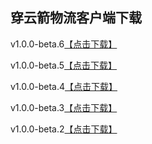 ## 穿云箭物流客户端下载

v1.0.0-beta.6<a href="itms-services://?action=download-manifest&url=https://github.com/chakery2/cyjclient/releases/download/v1.0.0-beta.6/manifest.plist">【点击下载】</a>

v1.0.0-beta.5<a href="itms-services://?action=download-manifest&url=https://github.com/chakery2/cyjclient/releases/download/v1.0.0-beta.5/manifest.plist">【点击下载】</a>

v1.0.0-beta.4<a href="itms-services://?action=download-manifest&url=https://github.com/chakery2/cyjclient/releases/download/v1.0.0-beta.4/manifest.plist">【点击下载】</a>

v1.0.0-beta.3<a href="itms-services://?action=download-manifest&url=https://github.com/chakery2/cyjclient/releases/download/v1.0.0-beta.3/manifest.plist">【点击下载】</a>

v1.0.0-beta.2<a href="itms-services://?action=download-manifest&url=https://github.com/chakery2/cyjclient/releases/download/1.0.0/manifest.plist">【点击下载】</a>
